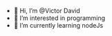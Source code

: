 - 👋 Hi, I’m @Victor David
- 👀 I’m interested in programming
- 🌱 I’m currently learning nodeJs

<!---
VictorDavid45/VictorDavid45 is a ✨ special ✨ repository because its `README.md` (this file) appears on your GitHub profile.
You can click the Preview link to take a look at your changes.
--->
